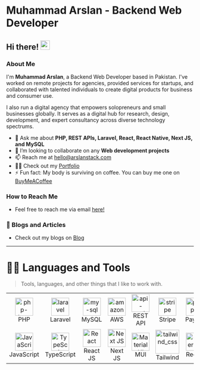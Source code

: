 # Muhammad Arslan - Backend Web Developer

## Hi there! <img src="https://media.giphy.com/media/hvRJCLFzcasrR4ia7z/giphy.gif" width="25">

### About Me

I'm **Muhammad Arslan**, a Backend Web Developer based in Pakistan. I've worked on remote projects for agencies, provided services for startups, and collaborated with talented individuals to create digital products for business and consumer use.

I also run a digital agency that empowers solopreneurs and small businesses globally. It serves as a digital hub for research, design, development, and expert consultancy across diverse technology spectrums.

- 🌱 Ask me about **PHP, REST APIs, Laravel, React, React Native, Next JS, and MySQL**
- 👯 I’m looking to collaborate on any **Web development projects**
- 📫 Reach me at [hello@arslanstack.com](mailto:hello@arslanstack.com)
- 🙆‍♂️ Check out my [Portfolio](https://arslanstack.com/)
- ⚡ Fun fact: My body is surviving on coffee. You can buy me one on [BuyMeACoffee](https://www.buymeacoffee.com/arslanstack)

### How to Reach Me

- Feel free to reach me via email [here!](mailto:hello@arslanstack.com)

### 📕 Blogs and Articles

- Check out my blogs on [Blog](https://blog.arslanstack.com/)

---

# :man_technologist: Languages and Tools

> Tools, languages, and other things that I like to work with.

<table align="center">
  <tr>
    <td align="center" width="96">
      <a href="http://arslanstack.com/">
        <img width="48" height="48" src="https://img.icons8.com/officel/48/php-logo.png" alt="php-logo"/>
      </a>
      <br>PHP
    </td>
    <td align="center" width="96">
      <a href="http://arslanstack.com/">
        <img width="48" height="48" src="https://img.icons8.com/nolan/48/laravel.png" alt="laravel"/>
      </a>
      <br>Laravel
    </td>
    <td align="center" width="96">
      <a href="http://arslanstack.com/">
        <img width="48" height="48" src="https://img.icons8.com/fluency/48/my-sql.png" alt="my-sql"/>
      </a>
      <br>MySQL
    </td>
    <td align="center" width="96">
      <a href="http://arslanstack.com/">
        <img width="48" height="48" src="https://img.icons8.com/color/48/amazon-web-services.png" alt="amazon-web-services"/>
      </a>
      <br>AWS
    </td>
    </td>
	  <td align="center" width="96">
      <a href="http://arslanstack.com/">
        <img width="48" height="48" src="https://img.icons8.com/arcade/48/api-settings.png" alt="api-settings"/>
      </a>
      <br>REST API
    </td>
    </td>
    <td align="center" width="96">
      <a href="http://arslanstack.com/">
	<img width="48" height="48" src="https://img.icons8.com/color/48/stripe.png" alt="stripe"/>
      </a>
      <br>Stripe
    </td>
    <td align="center" width="96">
      <a href="http://arslanstack.com/">
	<img width="48" height="48" src="https://img.icons8.com/color/48/paypal.png" alt="paypal"/>
      </a>
      <br>Paypal
    </td>
    <td align="center" width="96">
      <a href="http://arslanstack.com/">
	<img width="48" height="48" src="https://img.icons8.com/plasticine/48/google-maps-new.png" alt="google-maps-new"/>
      </a>
      <br>Maps
    </td>
     
  </tr>
  
  <tr>
	  <td align="center" width="96">
      <a href="http://arslanstack.com/">
	<img src="https://upload.wikimedia.org/wikipedia/commons/thumb/9/99/Unofficial_JavaScript_logo_2.svg/1024px-Unofficial_JavaScript_logo_2.svg.png" width="48" height="48" alt="JavaScript" />
      </a>
      <br>JavaScript
    </td>
    <td align="center" width="96">
      <a href="http://arslanstack.com/">
        <img src="https://upload.wikimedia.org/wikipedia/commons/thumb/4/4c/Typescript_logo_2020.svg/1200px-Typescript_logo_2020.svg.png" width="48" height="48" alt="TypeScript" />
      </a>
      <br>TypeScript
    </td>
    <td align="center" width="96">
      <a href="http://arslanstack.com/">
        <img src="https://brandlogos.net/wp-content/uploads/2020/09/react-logo.png" width="48" height="48" alt="React" />
      </a>
      <br>React JS
    </td>
    <td align="center" width="96">
      <a href="http://arslanstack.com/">
       <img src="https://raw.githubusercontent.com/samfromaway/samfromaway/master/.github/images/nextjs.png" width="48" height="48" alt="Next JS" />
      </a>
      <br>Next JS
    </td>
	<td align="center" width="96">
      <a href="http://arslanstack.com/">
        <img src="https://media.zeemly.com/zeemly/product/material-ui.png" width="48" height="48" alt="Material UI" />
      </a>
      <br>MUI
    </td>
	  <td align="center" width="96">
      <a href="http://arslanstack.com/">
        <img width="64" height="64" src="https://img.icons8.com/nolan/64/tailwind_css.png" alt="tailwind_css"/>
      </a>
      <br>Tailwind
    </td>
	   <td align="center" width="96">
      <a href="http://arslanstack.com/">
        <img width="48" height="48" src="https://img.icons8.com/external-tal-revivo-shadow-tal-revivo/48/external-redux-an-open-source-javascript-library-for-managing-application-state-logo-shadow-tal-revivo.png" alt="external-redux-an-open-source-javascript-library-for-managing-application-state-logo-shadow-tal-revivo"/>
      </a>
      <br>Redux
    </td>
	  <td align="center" width="96">
      <a href="http://arslanstack.com/">
        <img width="48" height="48" src="https://img.icons8.com/fluency/48/meta.png" alt="meta"/>
      </a>
      <br>Meta
    </td>
  </tr>
</table>

